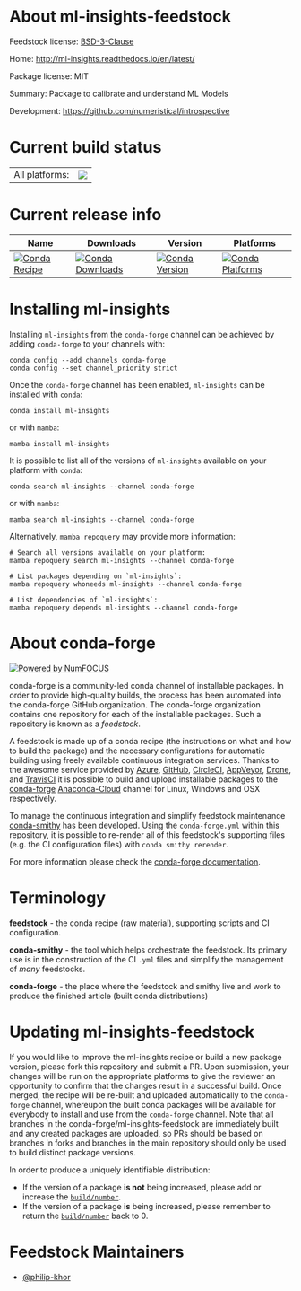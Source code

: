 About ml-insights-feedstock
===========================

Feedstock license: [BSD-3-Clause](https://github.com/conda-forge/ml-insights-feedstock/blob/main/LICENSE.txt)

Home: http://ml-insights.readthedocs.io/en/latest/

Package license: MIT

Summary: Package to calibrate and understand ML Models

Development: https://github.com/numeristical/introspective

Current build status
====================


<table><tr><td>All platforms:</td>
    <td>
      <a href="https://dev.azure.com/conda-forge/feedstock-builds/_build/latest?definitionId=11167&branchName=main">
        <img src="https://dev.azure.com/conda-forge/feedstock-builds/_apis/build/status/ml-insights-feedstock?branchName=main">
      </a>
    </td>
  </tr>
</table>

Current release info
====================

| Name | Downloads | Version | Platforms |
| --- | --- | --- | --- |
| [![Conda Recipe](https://img.shields.io/badge/recipe-ml--insights-green.svg)](https://anaconda.org/conda-forge/ml-insights) | [![Conda Downloads](https://img.shields.io/conda/dn/conda-forge/ml-insights.svg)](https://anaconda.org/conda-forge/ml-insights) | [![Conda Version](https://img.shields.io/conda/vn/conda-forge/ml-insights.svg)](https://anaconda.org/conda-forge/ml-insights) | [![Conda Platforms](https://img.shields.io/conda/pn/conda-forge/ml-insights.svg)](https://anaconda.org/conda-forge/ml-insights) |

Installing ml-insights
======================

Installing `ml-insights` from the `conda-forge` channel can be achieved by adding `conda-forge` to your channels with:

```
conda config --add channels conda-forge
conda config --set channel_priority strict
```

Once the `conda-forge` channel has been enabled, `ml-insights` can be installed with `conda`:

```
conda install ml-insights
```

or with `mamba`:

```
mamba install ml-insights
```

It is possible to list all of the versions of `ml-insights` available on your platform with `conda`:

```
conda search ml-insights --channel conda-forge
```

or with `mamba`:

```
mamba search ml-insights --channel conda-forge
```

Alternatively, `mamba repoquery` may provide more information:

```
# Search all versions available on your platform:
mamba repoquery search ml-insights --channel conda-forge

# List packages depending on `ml-insights`:
mamba repoquery whoneeds ml-insights --channel conda-forge

# List dependencies of `ml-insights`:
mamba repoquery depends ml-insights --channel conda-forge
```


About conda-forge
=================

[![Powered by
NumFOCUS](https://img.shields.io/badge/powered%20by-NumFOCUS-orange.svg?style=flat&colorA=E1523D&colorB=007D8A)](https://numfocus.org)

conda-forge is a community-led conda channel of installable packages.
In order to provide high-quality builds, the process has been automated into the
conda-forge GitHub organization. The conda-forge organization contains one repository
for each of the installable packages. Such a repository is known as a *feedstock*.

A feedstock is made up of a conda recipe (the instructions on what and how to build
the package) and the necessary configurations for automatic building using freely
available continuous integration services. Thanks to the awesome service provided by
[Azure](https://azure.microsoft.com/en-us/services/devops/), [GitHub](https://github.com/),
[CircleCI](https://circleci.com/), [AppVeyor](https://www.appveyor.com/),
[Drone](https://cloud.drone.io/welcome), and [TravisCI](https://travis-ci.com/)
it is possible to build and upload installable packages to the
[conda-forge](https://anaconda.org/conda-forge) [Anaconda-Cloud](https://anaconda.org/)
channel for Linux, Windows and OSX respectively.

To manage the continuous integration and simplify feedstock maintenance
[conda-smithy](https://github.com/conda-forge/conda-smithy) has been developed.
Using the ``conda-forge.yml`` within this repository, it is possible to re-render all of
this feedstock's supporting files (e.g. the CI configuration files) with ``conda smithy rerender``.

For more information please check the [conda-forge documentation](https://conda-forge.org/docs/).

Terminology
===========

**feedstock** - the conda recipe (raw material), supporting scripts and CI configuration.

**conda-smithy** - the tool which helps orchestrate the feedstock.
                   Its primary use is in the construction of the CI ``.yml`` files
                   and simplify the management of *many* feedstocks.

**conda-forge** - the place where the feedstock and smithy live and work to
                  produce the finished article (built conda distributions)


Updating ml-insights-feedstock
==============================

If you would like to improve the ml-insights recipe or build a new
package version, please fork this repository and submit a PR. Upon submission,
your changes will be run on the appropriate platforms to give the reviewer an
opportunity to confirm that the changes result in a successful build. Once
merged, the recipe will be re-built and uploaded automatically to the
`conda-forge` channel, whereupon the built conda packages will be available for
everybody to install and use from the `conda-forge` channel.
Note that all branches in the conda-forge/ml-insights-feedstock are
immediately built and any created packages are uploaded, so PRs should be based
on branches in forks and branches in the main repository should only be used to
build distinct package versions.

In order to produce a uniquely identifiable distribution:
 * If the version of a package **is not** being increased, please add or increase
   the [``build/number``](https://docs.conda.io/projects/conda-build/en/latest/resources/define-metadata.html#build-number-and-string).
 * If the version of a package **is** being increased, please remember to return
   the [``build/number``](https://docs.conda.io/projects/conda-build/en/latest/resources/define-metadata.html#build-number-and-string)
   back to 0.

Feedstock Maintainers
=====================

* [@philip-khor](https://github.com/philip-khor/)

